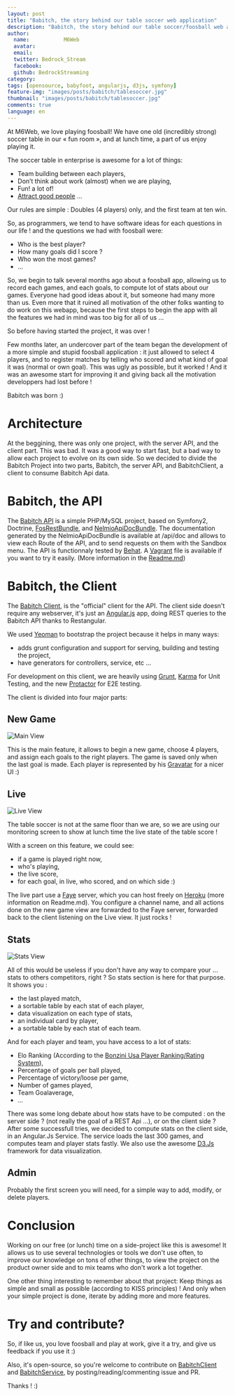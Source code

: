 ```yaml
---
layout: post
title: "Babitch, the story behind our table soccer web application"
description: "Babitch, the story behind our table soccer/foosball web application"
author:
  name:           M6Web
  avatar:
  email:
  twitter: Bedrock_Stream
  facebook:
  github: BedrockStreaming
category:
tags: [opensource, babyfoot, angularjs, d3js, symfony]
feature-img: "images/posts/babitch/tablesoccer.jpg"
thumbnail: "images/posts/babitch/tablesoccer.jpg"
comments: true
language: en
---
```


At M6Web, we love playing foosball!
We have one old (incredibly strong) soccer table in our « fun room », and at lunch time, a part of us enjoy playing it.

The soccer table in enterprise is awesome for a lot of things:

* Team building between each players,
* Don’t think about work (almost) when we are playing,
* Fun! a lot of!
* [Attract good people](/m6web-lyon-recherche-un-lead-developpeur-architecte-web-h-f-en-cdi) …

Our rules are simple : Doubles (4 players) only, and the first team at ten win.

So, as programmers, we tend to have software ideas for each questions in our life ! and the questions we had with foosball were:

* Who is the best player?
* How many goals did I score ?
* Who won the most games?
* …

So, we begin to talk several months ago about a foosball app, allowing us to record each games, and each goals, to compute lot of stats about our games.
Everyone had good ideas about it, but someone had many more than us. Even more that it ruined all motivation of the other folks wanting to do work on this webapp, because the first steps to begin the app with all the features we had in mind was too big for all of us …

So before having started the project, it was over !

Few months later, an undercover part of the team began the development of a more simple and stupid foosball application : it just allowed to select 4 players, and to register matches by telling who scored and what kind of goal it was (normal or own goal).
This was ugly as possible, but it worked ! And it was an awesome start for improving it and giving back all the motivation developpers had lost before !

Babitch was born :)

# Architecture

At the beggining, there was only one project, with the server API, and the client part.
This was bad. It was a good way to start fast, but a bad way to allow each project to evolve on its own side.
So we decided to divide the Babitch Project into two parts, Babitch, the server API, and BabitchClient, a client to consume Babitch Api data.

# Babitch, the API

The [Babitch API](https://github.com/BedrockStreaming/Babitch) is a simple PHP/MySQL project, based on Symfony2, Doctrine, [FosRestBundle](https://github.com/FriendsOfSymfony/FOSRest), and [NelmioApiDocBundle](https://github.com/nelmio/NelmioApiDocBundle).
The documentation generated by the NelmioApiDocBundle is available at /api/doc and allows to view each Route of the API, and to send requests on them with the Sandbox menu.
The API is functionnaly tested by [Behat](https://behat.org/).
A [Vagrant](https://www.vagrantup.com/) file is available if you want to try it easily. (More information in the [Readme.md](https://github.com/BedrockStreaming/Babitch))

# Babitch, the Client

The [Babitch Client](https://github.com/BedrockStreaming/BabitchClient), is the "official" client for the API.
The client side doesn't require any webserver, it's just an [Angular.js](https://angularjs.org/) app, doing REST queries to the Babitch API thanks to Restangular.

We used [Yeoman](https://yeoman.io/) to bootstrap the project because it helps in many ways:

* adds grunt configuration and support for serving, building and testing the project,
* have generators for controllers, service, etc ...

For development on this client, we are heavily using [Grunt](https://gruntjs.com/), [Karma](https://karma-runner.github.io/0.10/index.html) for Unit Testing, and the new [Protactor](https://github.com/angular/protractor) for E2E testing.


The client is divided into four major parts:

## New Game

![Main View](/images/posts/babitch/mainview.png)

This is the main feature, it allows to begin a new game, choose 4 players, and assign each goals to the right players.
The game is saved only when the last goal is made.
Each player is represented by his [Gravatar](https://fr.gravatar.com/) for a nicer UI :)

## Live

![Live View](/images/posts/babitch/liveview.png)

The table soccer is not at the same floor than we are, so we are using our monitoring screen to show at lunch time the live state of the table score !

With a screen on this feature, we could see:

* if a game is played right now,
* who's playing,
* the live score,
* for each goal, in live, who scored, and on which side :)

The live part use a [Faye](https://faye.jcoglan.com/) server, which you can host freely on [Heroku](https://www.heroku.com/) (more information on Readme.md). You configure a channel name, and all actions done on the new game view are forwarded to the Faye server, forwarded back to the client listening on the Live view. It just rocks !

## Stats

![Stats View](/images/posts/babitch/statsview.png)

All of this would be useless if you don't have any way to compare your ... stats to others competitors, right ?
So stats section is here for that purpose.
It shows you :

* the last played match,
* a sortable table by each stat of each player,
* data visualization on each type of stats,
* an individual card by player,
* a sortable table by each stat of each team.

And for each player and team, you have access to a lot of stats:

* Elo Ranking (According to the [Bonzini Usa Player Ranking/Rating System](https://www.bonziniusa.com/foosball/tournament/TournamentRankingSystem.html)),
* Percentage of goals per ball played,
* Percentage of victory/loose per game,
* Number of games played,
* Team Goalaverage,
* ...

There was some long debate about how stats have to be computed : on the server side ? (not really the goal of a REST Api ...), or on the client side ?
After some successfull tries, we decided to compute stats on the client side, in an Angular.Js Service.
The service loads the last 300 games, and computes team and player stats fastly.
We also use the awesome [D3.Js](https://d3js.org/) framework for data visualization.

## Admin

Probably the first screen you will need, for a simple way to add, modify, or delete players.

# Conclusion

Working on our free (or lunch) time on a side-project like this is awesome!
It allows us to use several technologies or tools we don't use often, to improve our knowledge on tons of other things, to view the project on the product owner side and to mix teams who don't work a lot together.

One other thing interesting to remember about that project: Keep things as simple and small as possible (according to KISS principles) ! And only when your simple project is done, iterate by adding more and more features.

# Try and contribute?

So, if like us, you love foosball and play at work, give it a try, and give us feedback if you use it :)

Also, it's open-source, so you're welcome to contribute on [BabitchClient](https://github.com/BedrockStreaming/BabitchClient) and [BabitchService](https://github.com/BedrockStreaming/Babitch), by posting/reading/commenting issue and PR.

Thanks ! :)
